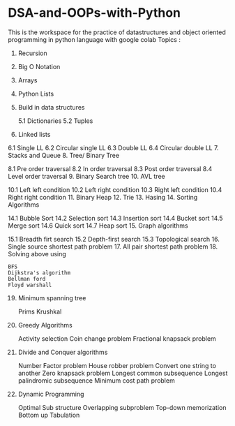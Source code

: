 # DSA-and-OOPs-with-Python
This is the workspace for the practice of datastructures  and object oriented programming in python language with google colab
Topics :
1. Recursion
2. Big O Notation
3. Arrays
4. Python Lists
5. Build in data structures 

   5.1 Dictionaries 
   5.2 Tuples
6. Linked lists

  6.1 Single LL
  6.2 Circular single LL
  6.3 Double LL
  6.4 Circular double LL
7. Stacks and Queue
8. Tree/ Binary Tree

  8.1 Pre order traversal
  8.2 In order traversal
  8.3 Post order traversal
  8.4 Level order traversal
9. Binary Search tree
10. AVL tree

  10.1 Left left condition
  10.2 Left right condition
  10.3 Right left condition
  10.4 Right right condition
11. Binary Heap
12. Trie
13. Hasing 
14. Sorting Algorithms

  14.1 Bubble Sort
  14.2 Selection sort
  14.3 Insertion sort
  14.4 Bucket sort
  14.5 Merge sort
  14.6 Quick sort
  14.7 Heap sort
15. Graph algorithms

  15.1 Breadth firt search
  15.2 Depth-first search
  15.3 Topological search
16. Single source shortest path problem
17. All pair shortest path problem
18. Solving above using 

    BFS
    Dijkstra's algorithm
    Bellman ford
    Floyd warshall
19. Minimum spanning tree 

    Prims
    Krushkal
20. Greedy Algorithms 

    Activity selection
    Coin change problem
    Fractional knapsack problem
21. Divide and Conquer algorithms

    Number Factor problem
    House robber problem
    Convert one string to another
    Zero knapsack problem
    Longest common subsequence
    Longest palindromic subsequence
    Minimum cost path problem
22. Dynamic Programming

    Optimal Sub structure
    Overlapping subproblem
    Top-down memorization
    Bottom up Tabulation
